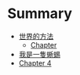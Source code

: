 # Summary

- [世界的方法](./chapter_1.md)
  - [Chapter](./chapter_1.md)
- [我是一隻蜥蜴](./chapter_1.md)
- [Chapter 4](./chapter_1.md)
